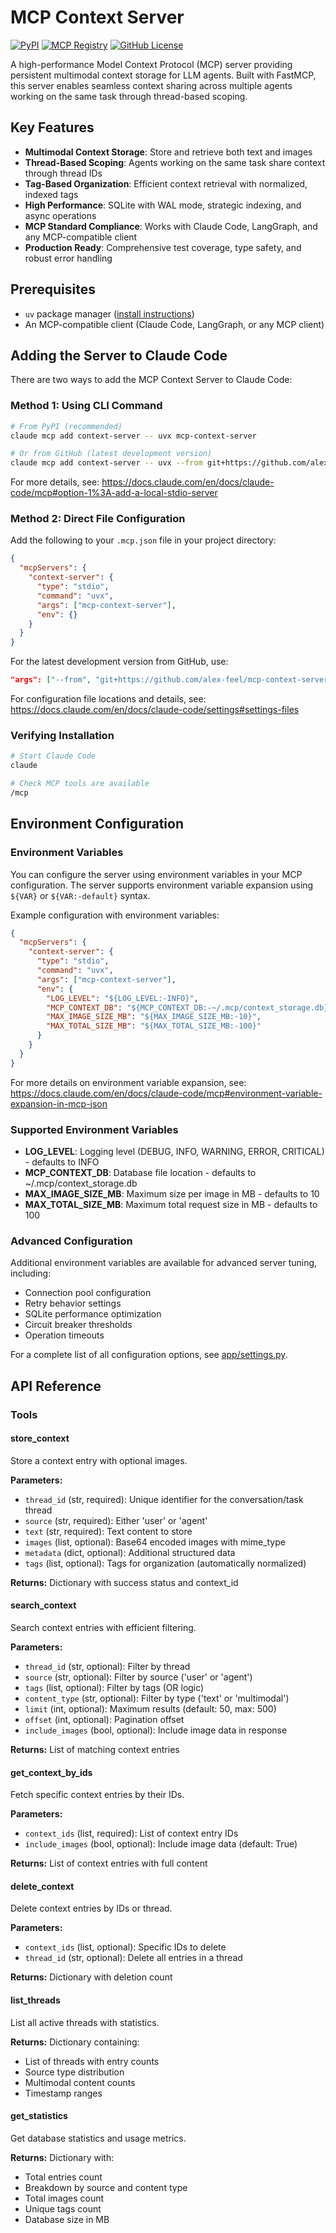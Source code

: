 # MCP Context Server

[![PyPI](https://img.shields.io/pypi/v/mcp-context-server.svg)](https://pypi.org/project/mcp-context-server/) [![MCP Registry](https://img.shields.io/badge/MCP_Registry-listed-blue?logo=anthropic)](https://github.com/modelcontextprotocol/registry) [![GitHub License](https://img.shields.io/github/license/alex-feel/mcp-context-server)](https://github.com/alex-feel/mcp-context-server/blob/main/LICENSE)

A high-performance Model Context Protocol (MCP) server providing persistent multimodal context storage for LLM agents. Built with FastMCP, this server enables seamless context sharing across multiple agents working on the same task through thread-based scoping.


## Key Features

- **Multimodal Context Storage**: Store and retrieve both text and images
- **Thread-Based Scoping**: Agents working on the same task share context through thread IDs
- **Tag-Based Organization**: Efficient context retrieval with normalized, indexed tags
- **High Performance**: SQLite with WAL mode, strategic indexing, and async operations
- **MCP Standard Compliance**: Works with Claude Code, LangGraph, and any MCP-compatible client
- **Production Ready**: Comprehensive test coverage, type safety, and robust error handling

## Prerequisites

- `uv` package manager ([install instructions](https://docs.astral.sh/uv/getting-started/installation/))
- An MCP-compatible client (Claude Code, LangGraph, or any MCP client)

## Adding the Server to Claude Code

There are two ways to add the MCP Context Server to Claude Code:

### Method 1: Using CLI Command

```bash
# From PyPI (recommended)
claude mcp add context-server -- uvx mcp-context-server

# Or from GitHub (latest development version)
claude mcp add context-server -- uvx --from git+https://github.com/alex-feel/mcp-context-server mcp-context-server
```

For more details, see: https://docs.claude.com/en/docs/claude-code/mcp#option-1%3A-add-a-local-stdio-server

### Method 2: Direct File Configuration

Add the following to your `.mcp.json` file in your project directory:

```json
{
  "mcpServers": {
    "context-server": {
      "type": "stdio",
      "command": "uvx",
      "args": ["mcp-context-server"],
      "env": {}
    }
  }
}
```

For the latest development version from GitHub, use:
```json
"args": ["--from", "git+https://github.com/alex-feel/mcp-context-server", "mcp-context-server"]
```

For configuration file locations and details, see: https://docs.claude.com/en/docs/claude-code/settings#settings-files

### Verifying Installation

```bash
# Start Claude Code
claude

# Check MCP tools are available
/mcp
```

## Environment Configuration

### Environment Variables

You can configure the server using environment variables in your MCP configuration. The server supports environment variable expansion using `${VAR}` or `${VAR:-default}` syntax.

Example configuration with environment variables:

```json
{
  "mcpServers": {
    "context-server": {
      "type": "stdio",
      "command": "uvx",
      "args": ["mcp-context-server"],
      "env": {
        "LOG_LEVEL": "${LOG_LEVEL:-INFO}",
        "MCP_CONTEXT_DB": "${MCP_CONTEXT_DB:-~/.mcp/context_storage.db}",
        "MAX_IMAGE_SIZE_MB": "${MAX_IMAGE_SIZE_MB:-10}",
        "MAX_TOTAL_SIZE_MB": "${MAX_TOTAL_SIZE_MB:-100}"
      }
    }
  }
}
```

For more details on environment variable expansion, see: https://docs.claude.com/en/docs/claude-code/mcp#environment-variable-expansion-in-mcp-json

### Supported Environment Variables

- **LOG_LEVEL**: Logging level (DEBUG, INFO, WARNING, ERROR, CRITICAL) - defaults to INFO
- **MCP_CONTEXT_DB**: Database file location - defaults to ~/.mcp/context_storage.db
- **MAX_IMAGE_SIZE_MB**: Maximum size per image in MB - defaults to 10
- **MAX_TOTAL_SIZE_MB**: Maximum total request size in MB - defaults to 100

### Advanced Configuration

Additional environment variables are available for advanced server tuning, including:
- Connection pool configuration
- Retry behavior settings
- SQLite performance optimization
- Circuit breaker thresholds
- Operation timeouts

For a complete list of all configuration options, see [app/settings.py](app/settings.py).

## API Reference

### Tools

#### store_context

Store a context entry with optional images.

**Parameters:**
- `thread_id` (str, required): Unique identifier for the conversation/task thread
- `source` (str, required): Either 'user' or 'agent'
- `text` (str, required): Text content to store
- `images` (list, optional): Base64 encoded images with mime_type
- `metadata` (dict, optional): Additional structured data
- `tags` (list, optional): Tags for organization (automatically normalized)

**Returns:** Dictionary with success status and context_id

#### search_context

Search context entries with efficient filtering.

**Parameters:**
- `thread_id` (str, optional): Filter by thread
- `source` (str, optional): Filter by source ('user' or 'agent')
- `tags` (list, optional): Filter by tags (OR logic)
- `content_type` (str, optional): Filter by type ('text' or 'multimodal')
- `limit` (int, optional): Maximum results (default: 50, max: 500)
- `offset` (int, optional): Pagination offset
- `include_images` (bool, optional): Include image data in response

**Returns:** List of matching context entries

#### get_context_by_ids

Fetch specific context entries by their IDs.

**Parameters:**
- `context_ids` (list, required): List of context entry IDs
- `include_images` (bool, optional): Include image data (default: True)

**Returns:** List of context entries with full content

#### delete_context

Delete context entries by IDs or thread.

**Parameters:**
- `context_ids` (list, optional): Specific IDs to delete
- `thread_id` (str, optional): Delete all entries in a thread

**Returns:** Dictionary with deletion count

#### list_threads

List all active threads with statistics.

**Returns:** Dictionary containing:
- List of threads with entry counts
- Source type distribution
- Multimodal content counts
- Timestamp ranges

#### get_statistics

Get database statistics and usage metrics.

**Returns:** Dictionary with:
- Total entries count
- Breakdown by source and content type
- Total images count
- Unique tags count
- Database size in MB

<!-- mcp-name: io.github.alex-feel/mcp-context-server -->
